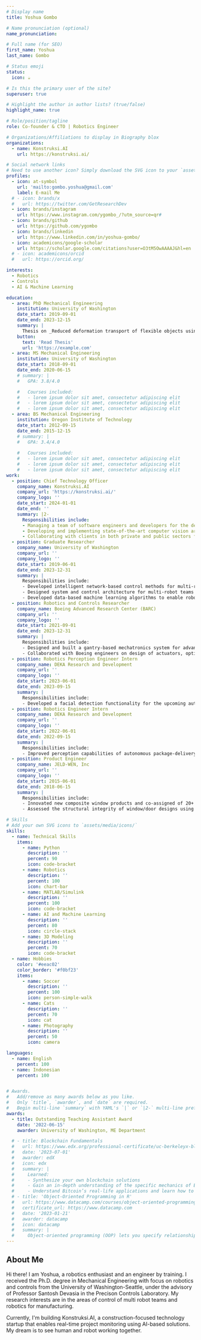 ```yaml
---
# Display name
title: Yoshua Gombo

# Name pronunciation (optional)
name_pronunciation: 

# Full name (for SEO)
first_name: Yoshua
last_name: Gombo

# Status emoji
status:
  icon: ☕️

# Is this the primary user of the site?
superuser: true

# Highlight the author in author lists? (true/false)
highlight_name: true

# Role/position/tagline
role: Co-founder & CTO | Robotics Engineer

# Organizations/Affiliations to display in Biography blox
organizations:
  - name: Konstruksi.AI
    url: https://konstruksi.ai/

# Social network links
# Need to use another icon? Simply download the SVG icon to your `assets/media/icons/` folder.
profiles:
  - icon: at-symbol
    url: 'mailto:gombo.yoshua@gmail.com'
    label: E-mail Me
  # - icon: brands/x
  #   url: https://twitter.com/GetResearchDev
  - icon: brands/instagram
    url: https://www.instagram.com/ygombo_/?utm_source=qr#
  - icon: brands/github
    url: https://github.com/ygombo
  - icon: brands/linkedin
    url: https://www.linkedin.com/in/yoshua-gombo/
  - icon: academicons/google-scholar
    url: https://scholar.google.com/citations?user=O3tM5OwAAAAJ&hl=en
  # - icon: academicons/orcid
  #   url: https://orcid.org/

interests:
  - Robotics
  - Controls
  - AI & Machine Learning

education:
  - area: PhD Mechanical Engineering
    institution: University of Washington
    date_start: 2019-09-01
    date_end: 2023-12-15
    summary: |
      Thesis on _Reduced deformation transport of flexible objects using decentralized robot networks_. Supervised by [Prof Santosh Devasia](https://faculty.washington.edu/devasia/). Presented papers at 2 IEEE conferences with the contributions being published in 3 IEEE journals.
    button:
      text: 'Read Thesis'
      url: 'https://example.com'
  - area: MS Mechanical Engineering
    institution: University of Washington
    date_start: 2018-09-01
    date_end: 2020-06-15
    # summary: |
    #   GPA: 3.8/4.0

    #   Courses included:
    #   - lorem ipsum dolor sit amet, consectetur adipiscing elit
    #   - lorem ipsum dolor sit amet, consectetur adipiscing elit
    #   - lorem ipsum dolor sit amet, consectetur adipiscing elit
  - area: BS Mechanical Engineering
    institution: Oregon Institute of Technology
    date_start: 2012-09-15
    date_end: 2015-12-15
    # summary: |
    #   GPA: 3.4/4.0
      
    #   Courses included:
    #   - lorem ipsum dolor sit amet, consectetur adipiscing elit
    #   - lorem ipsum dolor sit amet, consectetur adipiscing elit
    #   - lorem ipsum dolor sit amet, consectetur adipiscing elit
work:
  - position: Chief Technology Officer
    company_name: Konstruksi.AI
    company_url: 'https://konstruksi.ai/'
    company_logo: ''
    date_start: 2024-01-01
    date_end: ''
    summary: |2-
      Responsibilities include:
      - Managing a team of software engineers and developers for the development of the core product
      - Developing and implementing state-of-the-art computer vision artificial intelligence models to detect defects on construction sites
      - Collaborating with clients in both private and public sectors for advancing the construction management workflow especially in Indonesia
  - position: Graduate Researcher
    company_name: University of Washington
    company_url: ''
    company_logo: ''
    date_start: 2019-06-01
    date_end: 2023-12-31
    summary: |
      Responsibilities include:
      - Developed intelligent network-based control methods for multi-robot teams
      - Designed system and control architecture for multi-robot teams experiment, incorporating industrial robots (ABB) as well as Arduino-based mobile robots
      - Developed data-based machine learning algorithms to enable robot interactions with flexible structures
  - position: Robotics and Controls Researcher
    company_name: Boeing Advanced Research Center (BARC)
    company_url: ''
    company_logo: ''
    date_start: 2021-09-01
    date_end: 2023-12-31
    summary: |
      Responsibilities include:
      - Designed and built a gantry-based mechatronics system for advanced composite manufacturing processes
      - Collaborated with Boeing engineers on design of actuators, optimal sensing and control
  - position: Robotics Perception Engineer Intern
    company_name: DEKA Research and Development
    company_url: ''
    company_logo: ''
    date_start: 2023-06-01
    date_end: 2023-09-15
    summary: |
      Responsibilities include:
      - Developed a facial detection functionality for the upcoming autonomous security robots by leveraging computer vision and deep learning approaches
  - position: Robotics Engineer Intern
    company_name: DEKA Research and Development
    company_url: ''
    company_logo: ''
    date_start: 2022-06-01
    date_end: 2022-09-15
    summary: |
      Responsibilities include:
      - Improved perception capabilities of autonomous package-delivery robots by integrating 3D object detection feature using computer vision and deep learning techniques from LiDAR point cloud data
  - position: Product Engineer
    company_name: JELD-WEN, Inc
    company_url: ''
    company_logo: ''
    date_start: 2015-06-01
    date_end: 2018-06-15
    summary: |
      Responsibilities include:
      - Innovated new composite window products and co-assigned of 20+ US patents
      - Assessed the structural integrity of window/door designs using Finite Element Analysis (FEA)

# Skills
# Add your own SVG icons to `assets/media/icons/`
skills:
  - name: Technical Skills
    items:
      - name: Python
        description: ''
        percent: 90
        icon: code-bracket
      - name: Robotics
        description: ''
        percent: 100
        icon: chart-bar 
      - name: MATLAB/Simulink
        description: ''
        percent: 100
        icon: code-bracket
      - name: AI and Machine Learning
        description: ''
        percent: 80
        icon: circle-stack
      - name: 3D Modeling
        description: ''
        percent: 70
        icon: code-bracket
  - name: Hobbies
    color: '#eeac02'
    color_border: '#f0bf23'
    items:
      - name: Soccer
        description: ''
        percent: 100
        icon: person-simple-walk
      - name: Cats
        description: ''
        percent: 70
        icon: cat
      - name: Photography
        description: ''
        percent: 50
        icon: camera

languages:
  - name: English
    percent: 100
  - name: Indonesian
    percent: 100


# Awards.
#   Add/remove as many awards below as you like.
#   Only `title`, `awarder`, and `date` are required.
#   Begin multi-line `summary` with YAML's `|` or `|2-` multi-line prefix and indent 2 spaces below.
awards:
  - title: Outstanding Teaching Assistant Award
    date: '2022-06-15'
    awarder: University of Washington, ME Department

  # - title: Blockchain Fundamentals
  #   url: https://www.edx.org/professional-certificate/uc-berkeleyx-blockchain-fundamentals
  #   date: '2023-07-01'
  #   awarder: edX
  #   icon: edx
  #   summary: |
  #     Learned:
  #     - Synthesize your own blockchain solutions
  #     - Gain an in-depth understanding of the specific mechanics of Bitcoin
  #     - Understand Bitcoin’s real-life applications and learn how to attack and destroy Bitcoin, Ethereum, smart contracts and Dapps, and alternatives to Bitcoin’s Proof-of-Work consensus algorithm
  # - title: 'Object-Oriented Programming in R'
  #   url: https://www.datacamp.com/courses/object-oriented-programming-with-s3-and-r6-in-r
  #   certificate_url: https://www.datacamp.com
  #   date: '2023-01-21'
  #   awarder: datacamp
  #   icon: datacamp
  #   summary: |
  #     Object-oriented programming (OOP) lets you specify relationships between functions and the objects that they can act on, helping you manage complexity in your code. This is an intermediate level course, providing an introduction to OOP, using the S3 and R6 systems. S3 is a great day-to-day R programming tool that simplifies some of the functions that you write. R6 is especially useful for industry-specific analyses, working with web APIs, and building GUIs.
---
```


## About Me

Hi there! I am Yoshua, a robotics enthusiast and an engineer by training. I received the Ph.D. degree in Mechanical Engineering with focus on robotics and controls from the University of Washington-Seattle, under the advisory of Professor Santosh Devasia in the Precison Controls Laboratory. My research interests are in the areas of control of multi robot teams and robotics for manufacturing. 

Currently, I'm building Konstruksi.AI, a construction-focused technology startup that enables real-time project monitoring using AI-based solutions. 
My dream is to see human and robot working together. 
